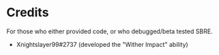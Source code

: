 # Credits
For those who either provided code, or who debugged/beta tested SBRE.

- Xnightslayer99#2737 (developed the "Wither Impact" ability)